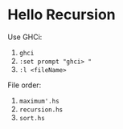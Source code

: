 # Hello Recursion

Use GHCi:

1. `ghci`
2. `:set prompt "ghci> "`
3. `:l <fileName>`

File order:

1. `maximum'.hs`
2. `recursion.hs`
3. `sort.hs`